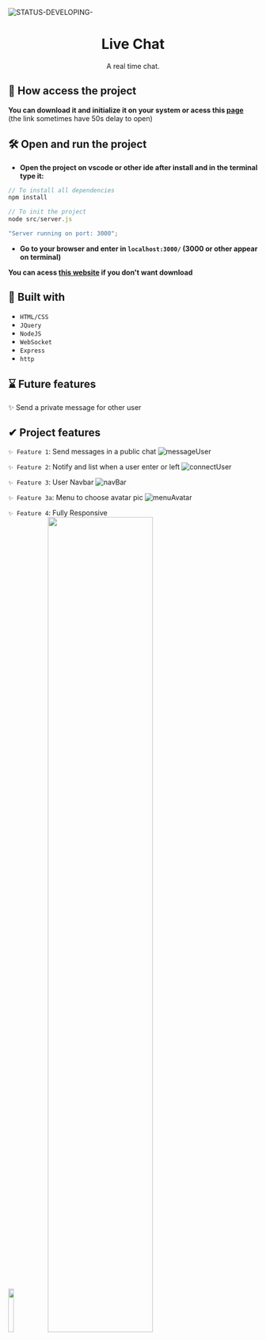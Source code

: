 ![STATUS-DEVELOPING-](https://github.com/cauemondek/portfolio/assets/121320616/5888019c-3e51-446b-871b-0dbc172ea9df)

<h1 align="center">Live Chat</h1>
<p align="center">A real time chat.</p>

## 📁 How access the project

**You can download it and initialize it on your system or acess this [page](https://live-chat-gs6d.onrender.com/)** (the link sometimes have 50s delay to open)

## 🛠️ Open and run the project

- **Open the project on vscode or other ide after install and in the terminal type it:**
```javascript
// To install all dependencies
npm install

// To init the project
node src/server.js

"Server running on port: 3000"; 
```
- **Go to your browser and enter in `localhost:3000/` (3000 or other appear on terminal)**

**You can acess [this website](https://live-chat-gs6d.onrender.com/) if you don't want download**

## 🔨 Built with
- ``HTML/CSS``
- ``JQuery``
- ``NodeJS``
- ``WebSocket``
- ``Express``
- ``http``

## ⌛ Future features
✨ Send a private message for other user

## ✔ Project features

`✨ Feature 1`: Send messages in a public chat
![messageUser](https://github.com/cauemondek/live-chat/assets/121320616/5eb100db-3dbf-40e8-ac77-242363ef77dd)

`✨ Feature 2`: Notify and list when a user enter or left
![connectUser](https://github.com/cauemondek/live-chat/assets/121320616/c3d4be42-731a-4542-94f7-7ae18c6f7a4b)

`✨ Feature 3`: User Navbar
![navBar](https://github.com/cauemondek/live-chat/assets/121320616/905c9257-e105-48e0-9c23-8ab21d64ae63)

`✨ Feature 3a`: Menu to choose avatar pic
![menuAvatar](https://github.com/cauemondek/live-chat/assets/121320616/d88dc36b-fe46-4d2b-a59b-d34edf939b22)

`✨ Feature 4`: Fully Responsive
<br>
<img src="https://github.com/cauemondek/live-chat/assets/121320616/0979c086-c886-44b7-a332-d1598ba767ef" style="width: 15%"><img>
<img src="https://github.com/cauemondek/live-chat/assets/121320616/85476b6a-76ab-4787-aa21-e5fc57325a16" style="width: 65%"><img>
